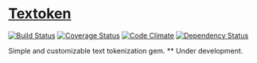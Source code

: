 # [Textoken](//github.com/manorie/textoken)

[![Build Status](http://img.shields.io/travis/manorie/textoken.svg?branch=development&style=flat)](https://travis-ci.org/manorie/textoken?branch=development)
[![Coverage Status](https://coveralls.io/repos/manorie/textoken/badge.svg?branch=development&service=github)](https://coveralls.io/github/manorie/textoken?branch=development)
[![Code Climate](http://img.shields.io/codeclimate/github/manorie/textoken.svg?style=flat)](https://codeclimate.com/github/manorie/textoken)
[![Dependency Status](http://img.shields.io/gemnasium/manorie/textoken.svg?style=flat)](https://gemnasium.com/manorie/textoken)

Simple and customizable text tokenization gem.
** Under development.
